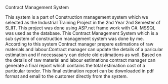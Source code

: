  
 Contract Management System
 
 This system is a part of Construction management system which we selected as the Industrial Training Project in the 2nd Year 2nd Semester of SLIIT.
 This project was done using ASP.net frame work with C#. MSSQL was used as the database.
 This Contract Management System which is a sub system of construction management system was done by me. According to this system Contract manager prepare estimations
of raw materials and labour.Contract manager can update the details of a paricular estimation and if necessasary can delete old estimations as well.
Based on the details of raw material and labour estimations contract manager can generate a final report which contains the total estimation cost of a particular tender.
This final estimation report can be downloaded in pdf format and email to the customer directly from the system. 

 